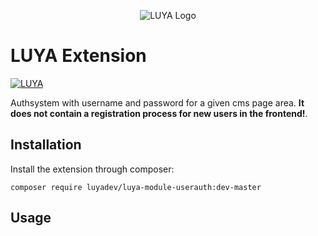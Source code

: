 <p align="center">
  <img src="https://raw.githubusercontent.com/luyadev/luya/master/docs/logo/luya-logo-0.2x.png" alt="LUYA Logo"/>
</p>

# LUYA <NAME> Extension

[![LUYA](https://img.shields.io/badge/Powered%20by-LUYA-brightgreen.svg)](https://luya.io)

Authsystem with username and password for a given cms page area. **It does not contain a registration process for new users in the frontend!**.

## Installation

Install the extension through composer:

```
composer require luyadev/luya-module-userauth:dev-master
```

## Usage

